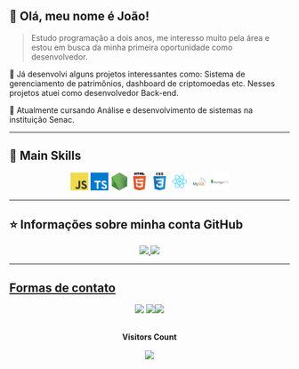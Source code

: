 ## 💜 Olá, meu nome é <strong>João!</strong>

> Estudo programação a dois anos, me interesso muito pela área e estou em busca da minha primeira oportunidade como desenvolvedor.

🔭 Já desenvolvi alguns projetos interessantes como: Sistema de gerenciamento de patrimônios, dashboard de criptomoedas etc. Nesses projetos atuei como desenvolvedor Back-end.

💬 Atualmente cursando Análise e desenvolvimento de sistemas na instituição Senac.

----

## 🚀 Main Skills
<div align="center">
<code><img height="32" src="https://raw.githubusercontent.com/github/explore/80688e429a7d4ef2fca1e82350fe8e3517d3494d/topics/javascript/javascript.png" alt="Javascript"/></code>
<code><img height="32" src="https://raw.githubusercontent.com/github/explore/80688e429a7d4ef2fca1e82350fe8e3517d3494d/topics/typescript/typescript.png" alt="Typescript"/></code>
<code><img height="32" src="https://raw.githubusercontent.com/github/explore/80688e429a7d4ef2fca1e82350fe8e3517d3494d/topics/nodejs/nodejs.png" alt="Nodejs"/></code>
<code><img height="32"  padding="10" src="https://raw.githubusercontent.com/github/explore/80688e429a7d4ef2fca1e82350fe8e3517d3494d/topics/html/html.png" alt="HTML5"/></code>
<code><img height="32" src="https://raw.githubusercontent.com/github/explore/80688e429a7d4ef2fca1e82350fe8e3517d3494d/topics/css/css.png" alt="CSS"/></code>
<code><img height="32" src="https://raw.githubusercontent.com/github/explore/80688e429a7d4ef2fca1e82350fe8e3517d3494d/topics/react/react.png" alt="React"/></code>
<code><img height="32" src="https://raw.githubusercontent.com/github/explore/80688e429a7d4ef2fca1e82350fe8e3517d3494d/topics/mysql/mysql.png" alt="MySQL"/></code>
<code><img height="32" src="https://raw.githubusercontent.com/github/explore/80688e429a7d4ef2fca1e82350fe8e3517d3494d/topics/mongodb/mongodb.png" alt="MongoDB"/></code>
</div>

---
## ⭐ Informações sobre minha conta GitHub
<div align="center">
  <a href="https://github.com/joaolima16">
  <img height="180em" src="https://github-readme-stats.vercel.app/api?username=joaolima16&show_icons=true&theme=transparent&include_all_commits=true&count_private=true"/>
  <img height="180em" src="https://github-readme-stats.vercel.app/api/top-langs/?username=joaolima16&layout=compact&langs_count=7&theme=transparent"/>
    
</div>

 ---
 ## Formas de contato
  <div align="center"> 
  <a href="https://www.instagram.com/jvitor_dev" target="_blank"><img src="https://img.shields.io/badge/-Instagram-%23E4405F?style=for-the-badge&logo=instagram&logoColor=white" target="_blank"></a>
  <a href = "mailto:joaovitordlg23101@gmail.com"><img src="https://img.shields.io/badge/-Gmail-%23333?style=for-the-badge&logo=gmail&logoColor=white" target="_blank"></a
  <a href="https://www.linkedin.com/in/jo%C3%A3o-vitor-de-lima-goncalves-66ba67220/" target="_blank"><img src="https://img.shields.io/badge/-LinkedIn-%230077B5?style=for-the-badge&logo=linkedin&logoColor=white" target="_blank"></a> 
</div> 
    <div align="center">
<br><p align="centre"><b>Visitors Count</b></p>  
<p align="center"><img align="center" src="https://profile-counter.glitch.me/joaolima16/count.svg" /></p> 
      <br></div>

  
  

 
